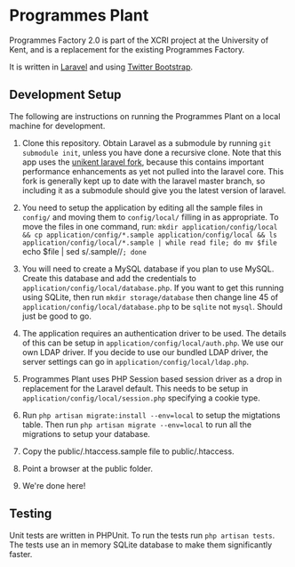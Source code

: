 # Programmes Plant

Programmes Factory 2.0 is part of the XCRI project at the University of Kent, and is a replacement for the existing Programmes Factory.

It is written in [Laravel](http://laravel.com) and using [Twitter Bootstrap](http://twitter.github.com/bootstrap/).

## Development Setup

The following are instructions on running the Programmes Plant on a local machine for development.

1. Clone this repository. Obtain Laravel as a submodule by running `git submodule init`, unless you have done a recursive clone. Note that this app uses the [unikent laravel fork](https://github.com/unikent/laravel.git), because this contains important performance enhancements as yet not pulled into the laravel core. This fork is generally kept up to date with the laravel master branch, so including it as a submodule should give you the latest version of laravel.

2. You need to setup the application by editing all the sample files in `config/` and moving them to `config/local/` filling in as appropriate. To move the files in one command, run:
`mkdir application/config/local && cp application/config/*.sample application/config/local && ls application/config/local/*.sample | while read file; do mv $file  `echo $file | sed s/.sample//`; done`

3. You will need to create a MySQL database if you plan to use MySQL. Create this database and add the credentials to `application/config/local/database.php`. If you want to get this running using SQLite, then run `mkdir storage/database` then change line 45 of `application/config/local/database.php` to be `sqlite` not `mysql`. Should just be good to go.

4. The application requires an authentication driver to be used. The details of this can be setup in `application/config/local/auth.php`. We use our own LDAP driver. If you decide to use our bundled LDAP driver, the server settings can go in `application/config/local/ldap.php`.

5. Programmes Plant uses PHP Session based session driver as a drop in replacement for the Laravel default. This needs to be setup in `application/config/local/session.php` specifying a cookie type.

6. Run `php artisan migrate:install --env=local` to setup the migtations table. Then run `php artisan migrate --env=local` to run all the migrations to setup your database.

7. Copy the public/.htaccess.sample file to public/.htaccess.

8. Point a browser at the public folder.

9. We're done here!

## Testing

Unit tests are written in PHPUnit. To run the tests run `php artisan tests`. The tests use an in memory SQLite database to make them significantly faster.